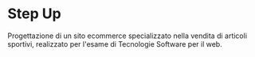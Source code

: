 # Step Up

Progettazione di un sito ecommerce specializzato nella vendita di articoli sportivi, realizzato per l'esame di Tecnologie Software per il web.
